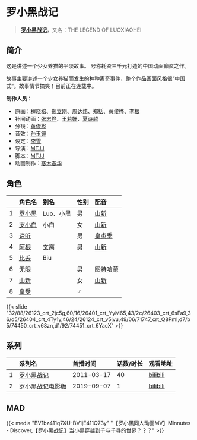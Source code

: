 # 罗小黑战记


> <u>**[罗小黑战记](https://bgm.tv/subject/13603)**</u>，又名：THE LEGEND OF LUOXIAOHEI

## 简介

这是讲述一个少女养猫的平淡故事。
号称耗资三千元打造的中国动画癫疯之作。

故事主要讲述一个少女养猫而发生的种种离奇事件，整个作品画面风格很“中国式”。故事情节搞笑！目前正在连载中。

**制作人员：**
- 原画：[程晓榕](https://bgm.tv/person/53889)、[郑立刚](https://bgm.tv/person/53891)、[周达炜](https://bgm.tv/person/53888)、[郑括](https://bgm.tv/person/53899)、[黄俊桦](https://bgm.tv/person/53896)、[李根](https://bgm.tv/person/53886)
- 补间动画：[张忠烨](https://bgm.tv/person/53904)、[王若姗](https://bgm.tv/person/65235)、[夏诗越](https://bgm.tv/person/53728)
- 分镜：[黄俊桦](https://bgm.tv/person/53896)
- 音效：[孙玉镜](https://bgm.tv/person/58975)
- 设定：[李雪](https://bgm.tv/person/53906)
- 导演：[MTJJ](https://bgm.tv/person/15396)
- 脚本：[MTJJ](https://bgm.tv/person/15396)
- 动画制作：[寒木春华](https://bgm.tv/person/37889)

## 角色

|     |   角色名   |   别名  | 性别 |  配音  |
|:--- |:------  |:----      |:---  |:--   |
| 1 | [罗小黑](https://bgm.tv/character/26123) | Luo、小黑 | 男 | [山新](https://bgm.tv/person/7269) |
| 2 | [罗小白](https://bgm.tv/character/26401) | 小白 | 女 | [山新](https://bgm.tv/person/7269) |
| 3 | [谛听](https://bgm.tv/character/26403) |  | 男 | [皇贞季](https://bgm.tv/person/9145) |
| 4 | [阿根](https://bgm.tv/character/26404) | 玄离 | 男 | [山新](https://bgm.tv/person/7269) |
| 5 | [比丢](https://bgm.tv/character/26124) | Biu |  |  |
| 6 | [无限](https://bgm.tv/character/71747) |  | 男 | [图特哈蒙](https://bgm.tv/person/28622) |
| 7 | [山新](https://bgm.tv/character/74450) |  | 女 | [山新](https://bgm.tv/person/7269) |
| 8 | [皇受](https://bgm.tv/character/74451) |  | ♂ |  |

{{< slide "32/88/26123_crt_2jc5g,60/16/26401_crt_YyM65,43/2c/26403_crt_6sFa9,36/d5/26404_crt_4Ty1y,46/24/26124_crt_v5jvu,49/06/71747_crt_Q8PmI,d7/b5/74450_crt_v68zn,d1/92/74451_crt_6YacX" >}}

## 系列

|     |   系列名   |   首播时间  | 话数/时长  | 观看地址 |
|:---  |:------    |:----      |:---       |:---  |
| 1 |[罗小黑战记](https://bgm.tv/subject/13603)| 2011-03-17 | 40 | [bilibili](https://www.bilibili.com/bangumi/play/ep32374)  |
| 2 |[罗小黑战记电影版](https://bgm.tv/subject/159725)| 2019-09-07 | 1 | [bilibili](https://www.bilibili.com/bangumi/play/ss28198)  |


## MAD

{{< media  "BV1bz411q7XU-BV1jE411Q73y"
"【罗小黑同人动画MV】Minnutes - Discover,【罗小黑战记】当小黑穿越到千与千寻的世界？？？"  >}}
